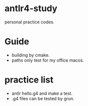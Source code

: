 # antlr4-study
personal practice codes.

# Guide
+ building by cmake.
+ paths only test for my office macos.

# practice list
+ antlr hello.g4 and make a test.
+ .g4 files can be tested by grun.
